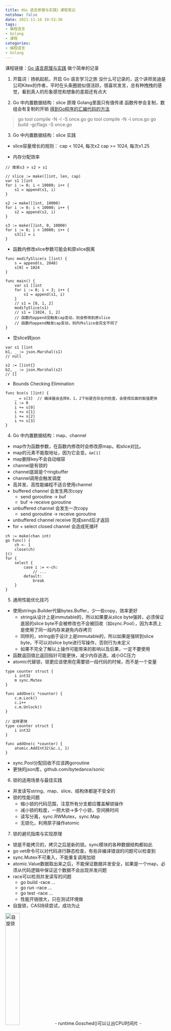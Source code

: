 ```yaml
---
title: 《Go 语言原理与实践》课程笔记
notshow: false
date: 2021-11-16 19:53:36
tags:
- 编程语言
- Golang
- 课程
categories: 
- 编程语言
- Golang
---
```


课程链接：[Go 语言原理与实践](https://juejin.cn/video/7027031673329942532)
做个简单的记录

1. 开篇词｜扬帆起航，开启 Go 语言学习之旅
没什么可记录的，这个讲师吴迪是公司Kitex的作者，平时在头条圈貌似很活跃，很喜欢发言，总有种拽拽的感觉，看到真人的形象感觉和想象的差距还有点大

2. Go 中内置数据结构：slice 原理
Golang里面只有值传递
函数传参会复制，数组会有复制的开销
[得到Go程序的汇编代码的方法](https://colobu.com/2018/12/29/get-assembly-output-for-go-programs/)
> go tool compile -N -l -S once.go
> go tool compile -N -l once.go
> go build -gcflags -S once.go

3. Go 中内置数据结构：slice 实践
- slice容量增长的规则：
cap <  1024, 每次x2
cap >= 1024, 每次x1.25

- 内存分配效率
```
// 效率s3 > s2 > s1

// slice := make([]int, len, cap)
var s1 []int
for i := 0; i < 10000; i++ {
    s1 = append(s1, i)
}

s2 := make([]int, 10000)
for i := 0; i < 10000; i++ {
    s2 = append(s2, i)
}

s3 := make([]int, 0, 10000)
for i := 0; i < 10000; i++ {
    s3[i] = i
}
```

- 函数内修改slice参数可能会和原slice脱离
```
func modifySlice(s []int) {
	s = append(s, 2048)
	s[0] = 1024
}

func main() {
	var s1 []int
	for i := 0; i < 3; i++ {
		s1 = append(s1, i)
	}
	// s1 = [0, 1, 2]
	modifySlice(s1)
	// s1 = [1024, 1, 2]
	// 函数内append没触发cap变动，则会修改到原slice
	// 函数内append触发cap变动，则内外slice会完全不同了
}
```

- 空slice转json
```
var s1 []int
b1, _ := json.Marshal(s1)
// null

s2 := []int{}
b2, _ := json.Marshal(s2)
// []
```

- Bounds Checking Elimination
```
func bce(s []int) {
    _ = s[3]  // 编译器会去除0，1，2下标是否存在的检查，会使得后面的取值更快
    i := 0
    i += s[0]
    i += s[1]
    i += s[2]
    i += s[3]
}
```

4. Go 中内置数据结构：map、channel
- map作为函数参数，在函数内修改时会修改原map。和slice对比。
- map的元素不能取地址，因为它会变。`&m[1]`
- map删除key不会自动缩容
- channel是有锁的
- channel底层是个ringbuffer
- channel调用会触发调度
- 高并发、高性能编程不适合使用channel
- buffered channel 会发生两次copy
    - send goroutine -> buf
    - buf -> receive goroutine
- unbuffered channel 会发生一次copy
    - send goroutine -> receive goroutine
- unbuffered channel receive 完成send后才返回
- for + select closed channel 会造成死循环
```
ch := make(chan int)
go func() {
    ch <- 1
    close(ch)
}()
for {
    select {
        case i := <-ch:
            // ...
        default:
            break
    }
}
```

5. 通用性能优化技巧
- 使用strings.Builder代替bytes.Buffer，少一些copy，效率更好
    - string从设计上是immutable的，所以如果要从slice byte强转，必须保证底层的slice byte不会被修改也不会被回收（如sync.Pool），因为本质上是使用了同一段内存来避免内存拷贝
    - 同样的，string由于设计上是immutable的，所以如果是强转到slice byte，不可以对slice byte进行写操作，否则行为未定义
    - 如果不完全了解以上操作可能带来的影响以及后果，一定不要使用
- 函数返回值比返回指针可能更快，减少内存逃逸，减小GC压力
- atomic代替锁，锁更应该使用在需要锁一段代码的时候，而不是一个变量
```
type counter struct {
    i int32
    m sync.Mutex
}

func addOne(c *counter) {
    c.m.Lock()
    c.i++
    c.m.Unlock()
}

// 这样更快
type counter struct {
    i int32
}

func addOne(c *counter) {
    atomic.AddInt32(&c.i, 1)
}
```
- sync.Pool分配回收不应该跨goroutine
- 更快的json库，github.com/bytedance/sonic

6. 锁的适用场景与最佳实践
- 并发读写string、map、slice、结构体都是不安全的
- 锁的性能问题
    - 缩小锁的代码范围，注意所有分支都应覆盖解锁操作
    - 减小锁的粒度，一把大锁->多个小锁，空间换时间
    - 读写分离，sync.RWMutex，sync.Map
    - 无锁化，利用原子操作atomic

7. 锁的避坑指南与实现原理
- 锁是不能拷贝的，拷贝之后是新的锁。sync模块的各种数据结构都如此
- go vet命令可以对代码进行静态检查，有些非编译错误的问题可以检查到
- sync.Mutex不可重入，不能重复调用加锁
- atomic.Value数据取出来之后，不能保证数据并发安全，如果是一个map，必须从代码逻辑中保证这个数据不会出现并发问题
- race可以检测并发读写的问题
    - go build -race ...
    - go run -race ...
    - go test -race ...
    - 性能开销很大，只在测试环境做
- 自旋锁，CAS持续尝试，成功为止
<img src="go-lesson-1-7-1.png" alt="自旋锁" width="30%" height="30%" stype="horizontal-align:left">
- runtime.Gosched()可以让出CPU时间片
- sync.Mutex实现
<img src="go-lesson-1-7-2.png" alt="mutex结构" width="50%" height="50%" stype="horizontal-align:left">
<img src="go-lesson-1-7-3.png" alt="mutex lock过程1" width="50%" height="50%" stype="horizontal-align:left">
<img src="go-lesson-1-7-4.png" alt="mutex lock过程2" width="50%" height="50%" stype="horizontal-align:left">
<img src="go-lesson-1-7-5.png" alt="mutex unlock过程1" width="50%" height="50%" stype="horizontal-align:left">
<img src="go-lesson-1-7-6.png" alt="mutex unlock过程2" width="50%" height="50%" stype="horizontal-align:left">

8. 内存管理的基础理论
